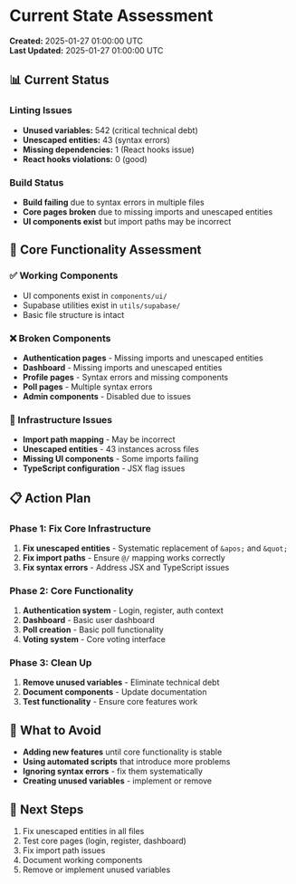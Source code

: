 # Current State Assessment
**Created:** 2025-01-27 01:00:00 UTC  
**Last Updated:** 2025-01-27 01:00:00 UTC

## 📊 **Current Status**

### **Linting Issues**
- **Unused variables:** 542 (critical technical debt)
- **Unescaped entities:** 43 (syntax errors)
- **Missing dependencies:** 1 (React hooks issue)
- **React hooks violations:** 0 (good)

### **Build Status**
- **Build failing** due to syntax errors in multiple files
- **Core pages broken** due to missing imports and unescaped entities
- **UI components exist** but import paths may be incorrect

## 🎯 **Core Functionality Assessment**

### **✅ Working Components**
- UI components exist in `components/ui/`
- Supabase utilities exist in `utils/supabase/`
- Basic file structure is intact

### **❌ Broken Components**
- **Authentication pages** - Missing imports and unescaped entities
- **Dashboard** - Missing imports and unescaped entities
- **Profile pages** - Syntax errors and missing components
- **Poll pages** - Multiple syntax errors
- **Admin components** - Disabled due to issues

### **🔧 Infrastructure Issues**
- **Import path mapping** - May be incorrect
- **Unescaped entities** - 43 instances across files
- **Missing UI components** - Some imports failing
- **TypeScript configuration** - JSX flag issues

## 📋 **Action Plan**

### **Phase 1: Fix Core Infrastructure**
1. **Fix unescaped entities** - Systematic replacement of `&apos;` and `&quot;`
2. **Fix import paths** - Ensure `@/` mapping works correctly
3. **Fix syntax errors** - Address JSX and TypeScript issues

### **Phase 2: Core Functionality**
1. **Authentication system** - Login, register, auth context
2. **Dashboard** - Basic user dashboard
3. **Poll creation** - Basic poll functionality
4. **Voting system** - Core voting interface

### **Phase 3: Clean Up**
1. **Remove unused variables** - Eliminate technical debt
2. **Document components** - Update documentation
3. **Test functionality** - Ensure core features work

## 🚫 **What to Avoid**
- **Adding new features** until core functionality is stable
- **Using automated scripts** that introduce more problems
- **Ignoring syntax errors** - fix them systematically
- **Creating unused variables** - implement or remove

## 📝 **Next Steps**
1. Fix unescaped entities in all files
2. Test core pages (login, register, dashboard)
3. Fix import path issues
4. Document working components
5. Remove or implement unused variables

